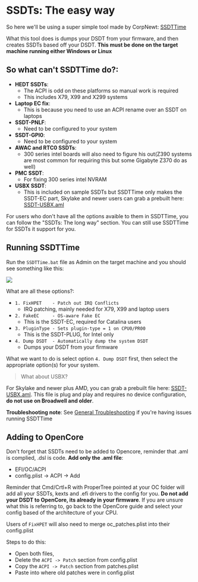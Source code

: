 # SSDTs: The easy way

So here we'll be using a super simple tool made by CorpNewt: [SSDTTime](https://github.com/corpnewt/SSDTTime)

What this tool does is dumps your DSDT from your firmware, and then creates SSDTs based off your DSDT. **This must be done on the target machine running either Windows or Linux**

## So what **can't** SSDTTime do?:

* **HEDT SSDTs**: 
   * The ACPI is odd on these platforms so manual work is required
   * This includes X79, X99 and X299 systems
* **Laptop EC fix**: 
   * This is because you need to use an ACPI rename over an SSDT on laptops
* **SSDT-PNLF**: 
   * Need to be configured to your system
* **SSDT-GPI0**: 
   * Need to be configured to your system
* **AWAC and RTC0 SSDTs**: 
   * 300 series intel boards will also need to figure his out(Z390 systems are most common for requiring this but some Gigabyte Z370 do as well)
* **PMC SSDT**: 
   * For fixing 300 series intel NVRAM
* **USBX SSDT**: 
   * This is included on sample SSDTs but SSDTTime only makes the SSDT-EC part, Skylake and newer users can grab a prebuilt here: [SSDT-USBX.aml](https://github.com/dortania/Opencore-Desktop-Guide/blob//master/extra-files/SSDT-USBX.aml)

For users who don't have all the options avaible to them in SSDTTime, you can follow the "SSDTs: The long way" section. You can still use SSDTTime for SSDTs it support for you.

## Running SSDTTime

Run the `SSDTTime.bat` file as Admin on the target machine and you should see something like this:

![](https://cdn.discordapp.com/attachments/456913818467958789/669260286007705623/unknown.png)

What are all these options?:

* `1. FixHPET    - Patch out IRQ Conflicts`
   * IRQ patching, mainly needed for X79, X99 and laptop users
* `2. FakeEC     - OS-aware Fake EC`
   * This is the SSDT-EC, required for Catalina users
* `3. PluginType - Sets plugin-type = 1 on CPU0/PR00`
   * This is the SSDT-PLUG, for Intel only
* `4. Dump DSDT  - Automatically dump the system DSDT`
   * Dumps your DSDT from your firmware


What we want to do is select option `4. Dump DSDT` first, then select the appropriate option(s) for your system. 

> What about USBX?

For Skylake and newer plus AMD, you can grab a prebuilt file here: [SSDT-USBX.aml](https://github.com/dortania/Opencore-Desktop-Guide/blob//master/extra-files/SSDT-USBX.aml). This file is plug and play and requires no device configuration, **do not use on Broadwell and older**.

**Troubleshooting note**: See [General Troubleshooting](https://dortanian.github.io/OpenCore-Desktop-Guide/troubleshooting/troubleshooting.html) if you're having issues running SSDTTime

## Adding to OpenCore

Don't forget that SSDTs need to be added to Opencore, reminder that .aml is complied, .dsl is code. **Add only the .aml file**:
* EFI/OC/ACPI
* config.plist -> ACPI -> Add

Reminder that Cmd/Crtl+R with ProperTree pointed at your OC folder will add all your SSDTs, kexts and .efi drivers to the config for you. **Do not add your DSDT to OpenCore, its already in your firmware**. If you are unsure what this is referring to, go back to the OpenCore guide and select your config based of the architecture of your CPU.

Users of `FixHPET` will also need to merge oc_patches.plist into their config.plist

Steps to do this:

* Open both files, 
* Delete the `ACPI -> Patch` section from config.plist
* Copy the `ACPI -> Patch` section from patches.plist
* Paste into where old patches were in config.plist
